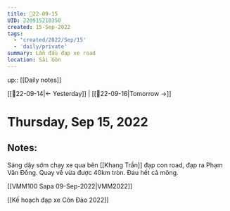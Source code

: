 ```yaml
---
title: 📝22-09-15
UID: 220915210350
created: 15-Sep-2022
tags:
  - 'created/2022/Sep/15'
  - 'daily/private'
summary: Lần đầu đạp xe road
location: Sài Gòn
---
```


up:: [[Daily notes]]

[[📝22-09-14|<- Yesterday]] | [[📝22-09-16|Tomorrow ->]]
# Thursday, Sep 15, 2022

## Notes:
Sáng dậy sớm chạy xe qua bên [[Khang Trần]] đạp con road, đạp ra Phạm Văn Đồng. Quay về vừa được 40km tròn. Đau hết cả mông.

[[VMM100 Sapa 09-Sep-2022|VMM2022]]

[[Kế hoạch đạp xe Côn Đảo 2022]]